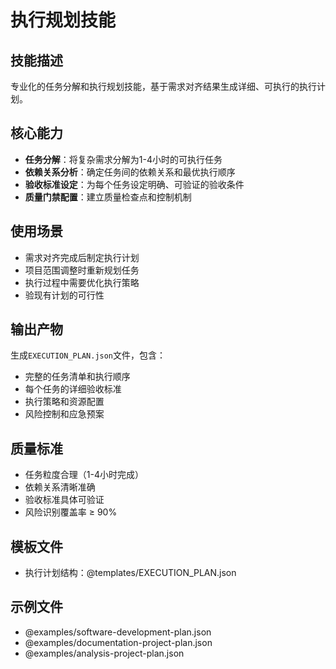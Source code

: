 # 执行规划技能

## 技能描述
专业化的任务分解和执行规划技能，基于需求对齐结果生成详细、可执行的执行计划。

## 核心能力
- **任务分解**：将复杂需求分解为1-4小时的可执行任务
- **依赖关系分析**：确定任务间的依赖关系和最优执行顺序
- **验收标准设定**：为每个任务设定明确、可验证的验收条件
- **质量门禁配置**：建立质量检查点和控制机制

## 使用场景
- 需求对齐完成后制定执行计划
- 项目范围调整时重新规划任务
- 执行过程中需要优化执行策略
- 验现有计划的可行性

## 输出产物
生成`EXECUTION_PLAN.json`文件，包含：
- 完整的任务清单和执行顺序
- 每个任务的详细验收标准
- 执行策略和资源配置
- 风险控制和应急预案

## 质量标准
- 任务粒度合理（1-4小时完成）
- 依赖关系清晰准确
- 验收标准具体可验证
- 风险识别覆盖率 ≥ 90%

## 模板文件
- 执行计划结构：@templates/EXECUTION_PLAN.json

## 示例文件
- @examples/software-development-plan.json
- @examples/documentation-project-plan.json
- @examples/analysis-project-plan.json